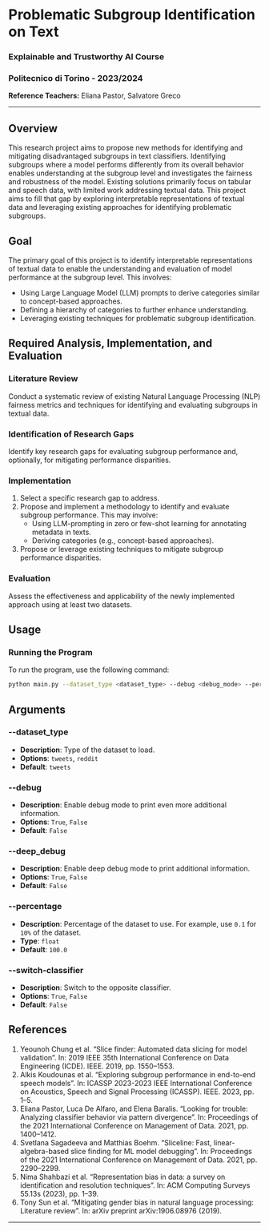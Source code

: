 # Problematic Subgroup Identification on Text

### Explainable and Trustworthy AI Course
### Politecnico di Torino - 2023/2024
**Reference Teachers:** Eliana Pastor, Salvatore Greco

---

## Overview

This research project aims to propose new methods for identifying and mitigating disadvantaged subgroups in text classifiers. Identifying subgroups where a model performs differently from its overall behavior enables understanding at the subgroup level and investigates the fairness and robustness of the model. Existing solutions primarily focus on tabular and speech data, with limited work addressing textual data. This project aims to fill that gap by exploring interpretable representations of textual data and leveraging existing approaches for identifying problematic subgroups.

## Goal

The primary goal of this project is to identify interpretable representations of textual data to enable the understanding and evaluation of model performance at the subgroup level. This involves:
- Using Large Language Model (LLM) prompts to derive categories similar to concept-based approaches.
- Defining a hierarchy of categories to further enhance understanding.
- Leveraging existing techniques for problematic subgroup identification.


## Required Analysis, Implementation, and Evaluation

### Literature Review
Conduct a systematic review of existing Natural Language Processing (NLP) fairness metrics and techniques for identifying and evaluating subgroups in textual data.

### Identification of Research Gaps
Identify key research gaps for evaluating subgroup performance and, optionally, for mitigating performance disparities.

### Implementation
1. Select a specific research gap to address.
2. Propose and implement a methodology to identify and evaluate subgroup performance. This may involve:
    - Using LLM-prompting in zero or few-shot learning for annotating metadata in texts.
    - Deriving categories (e.g., concept-based approaches).
3. Propose or leverage existing techniques to mitigate subgroup performance disparities.

### Evaluation
Assess the effectiveness and applicability of the newly implemented approach using at least two datasets.

## Usage

### Running the Program

To run the program, use the following command:

```bash
python main.py --dataset_type <dataset_type> --debug <debug_mode> --percentage <percentage>
```

## Arguments

### --dataset_type

- **Description**: Type of the dataset to load.
- **Options**: `tweets`, `reddit`
- **Default**: `tweets`

### --debug

- **Description**: Enable debug mode to print even more additional information.
- **Options**: `True`, `False`
- **Default**: `False`

### --deep_debug

- **Description**: Enable deep debug mode to print additional information.
- **Options**: `True`, `False`
- **Default**: `False`

### --percentage

- **Description**: Percentage of the dataset to use. For example, use `0.1` for `10%` of the dataset.
- **Type**: `float`
- **Default**: `100.0`

### --switch-classifier

- **Description**: Switch to the opposite classifier.
- **Options**: `True`, `False`
- **Default**: `False`

## References

1. Yeounoh Chung et al. “Slice finder: Automated data slicing for model validation”. In: 2019 IEEE 35th International Conference on Data Engineering (ICDE). IEEE. 2019, pp. 1550–1553.
2. Alkis Koudounas et al. “Exploring subgroup performance in end-to-end speech models”. In: ICASSP 2023-2023 IEEE International Conference on Acoustics, Speech and Signal Processing (ICASSP). IEEE. 2023, pp. 1–5.
3. Eliana Pastor, Luca De Alfaro, and Elena Baralis. “Looking for trouble: Analyzing classifier behavior via pattern divergence”. In: Proceedings of the 2021 International Conference on Management of Data. 2021, pp. 1400–1412.
4. Svetlana Sagadeeva and Matthias Boehm. “Sliceline: Fast, linear-algebra-based slice finding for ML model debugging”. In: Proceedings of the 2021 International Conference on Management of Data. 2021, pp. 2290–2299.
5. Nima Shahbazi et al. “Representation bias in data: a survey on identification and resolution techniques”. In: ACM Computing Surveys 55.13s (2023), pp. 1–39.
6. Tony Sun et al. “Mitigating gender bias in natural language processing: Literature review”. In: arXiv preprint arXiv:1906.08976 (2019).

---